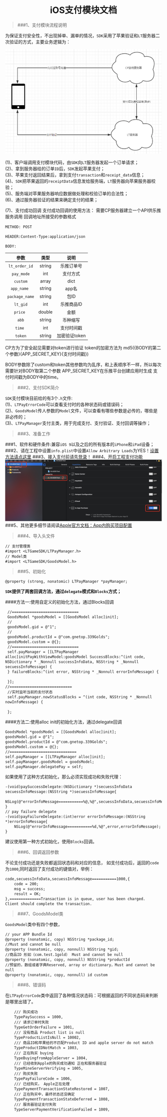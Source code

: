 <center><H1>iOS支付模块文档</h1></center>



>###1、支付模块流程说明

 为保证支付安全性，不出现掉单、漏单的情况，`SDK`采用了苹果验证和`LT`服务器二次验证的方式，主要业务逻辑为：
 
 ![demo1](https://github.com/dengfeng520/LTSDKDocument/blob/master/demo1.png?raw=true)

 
(1)、客户端调用支付模块代码，由`SDK`向`LT`服务器发起一个订单请求；<br>
(2)、拿到服务器给的订单`ID`后，`SDK`发起苹果支付；<br>
(3)、苹果支付返回结果后，拿到支付`transaction`和`receipt_data`信息；<br>
(4)、`SDK`把苹果返回的`receiptData`信息发给服务端，`LT`服务器向苹果服务器校验；<br>
(5)、服务端对苹果服务器响应数据做处理和校验订单的合法性；<br>
(6)、通过服务器验证的结果来确定支付的结果；<br>

(7)、支付成功回调
支付成功回调的使用方法：
需要CP服务器建立一个API供乐推服务调用
回调地址所接受的参数格式

`METHOD: POST`

`HEADER:Content-Type:application/json`

`BODY:`

|参数 | 类型    |  说明|
| :-------------:|:-------------:| :-----:|
|`lt_order_id` | string     | 乐推订单号 |
|`pay_mode`  | int | 支付方式 |
|`custom`| array | dict|自定义数据|
|`app_name `|string |app名|
|`package_name`|string|包ID|
|`lt_gid`|int|乐推商品ID|
|`price `|double|金额|
|`abb`|string|币种缩写|
|`time `|int |支付时间戳|
|`token`|string|加密验证token|

CP方为了安全起见需要对token进行验证
token的加密方法为
md5({BODY的第二个参数}{APP_SECRET_KEY}{支付时间戳})

BODY参数除了custom和token其他参数均为乱序，和上表顺序不一样，所以每次需要针对BODY取第二个参数
APP_SECRET_KEY在乐推平台创建应用时生成
支付时间戳为BODY中的time。



>###2、支付SDK简介

`SDK`支付模块目前给的有3个`.h`文件:<br>
(1)、`LTPayErrorCode`可以查看支付时的各种状态码或错误码；<br>
(2)、`GoodsModel`传人参数的`Model`文件，可以查看有哪些参数是必传的，哪些是非必传的；<br>
(3)、`LTPayManager`支付主类，用于完成支付、支付验证、支付回调等操作；

>###3、准备工作

###1、软件和硬件条件:兼容`iOS 9`以及之后的所有版本的`iPhone`和`iPad`设备；
###2、请在工程中设置`info.plist`中设置`Allow Arbitrary Loads`为YES！[设置方法请点这里](https://stackoverflow.com/questions/31254725/transport-security-has-blocked-a-cleartext-http)
###3、接入支付前请先[登录](https://dengfeng520.github.io/LTSDKDocument/LTGameSDK%E7%99%BB%E5%BD%95%E6%96%87%E6%A1%A3.html)！
###4、开启工程支付功能
![demo2](https://github.com/dengfeng520/LTSDKDocument/blob/master/demo2.jpeg?raw=true)
###5、其他更多细节请阅读[Apple官方文档：App内购买项目配置](https://help.apple.com/app-store-connect/#/devb57be10e7)

>###4、导入头文件

```
// 支付管理类
#import <LTGameSDK/LTPayManager.h>
// Model类
#import <LTGameSDK/GoodsModel.h>
```
>###5、初始化


```
@property (strong, nonatomic) LTPayManager *payManager;

```
**`SDK`提供了两套回调方法，通过`delegate`模式和`Blocks`方式；**

####方法一:使用自定义的初始化方法，通过Blocks回调

```
 //============================== 
 GoodsModel *goodsModel = [[GoodsModel alloc]init];
 // 
 goodsModel.gid = @"1";
 // 
 goodsModel.productId = @"com.gnetop.339Golds";
 goodsModel.custom = @{};
 //============================== 
 self.payManager = [[LTPayManager alloc]initPayWithViewModel:goodsModel SuccessBlocks:^(int code, NSDictionary * _Nonnull successInfoData, NSString * _Nonnull secuessInfoMessage) {
 } failureBlocks:^(int error, NSString * _Nonnull errorInfoMessage) {

 }];
//============================ 
 //实时监听当前的支付状态
 self.payManager.nowStatusBlocks = ^(int code, NSString * _Nonnull nowInfoMessage) {

 };

```
####方法二:使用alloc init的初始化方法，通过delegate回调

```
GoodsModel *goodsModel = [[GoodsModel alloc]init];
goodsModel.gid = @"1";
goodsModel.productId = @"com.gnetop.339Golds";
goodsModel.custom = @{};
//==============================
self.payManager = [[LTPayManager alloc]init];
self.payManager.goodsModel = goodsModel;
self.payManager.delegatePay = self;
```

如果使用了这种方式初始化，那么必须实现成功和失败代理：

```
-(void)paySuccessDelegate:(NSDictionary *)secuessInfoData secuessInfoMessage:(NSString *)secuessInfoMessage{
    NSLog(@"errorInfoMessage===========%@,%@",secuessInfoData,secuessInfoMessage);
}
// pay failure delegate
-(void)payFailureDelegate:(int)error errorInfoMessage:(NSString *)errorInfoMessage{
    NSLog(@"errorInfoMessage===========%d,%@",error,errorInfoMessage);
}

```

建议使用第一种方式初始化，使用`Blocks`回调。

>###6、回调返回参数

不论支付成功还是失败都返回状态码和对应的信息，
如支付成功后，返回的`code`为`1000`,同时返回了支付成功的键值对，举例：

```
code,secuessInfoData,secuessInfoMessage===========1000,{
    code = 200;
    msg = success;
    result = OK;
},==============Transaction is in queue, user has been charged.  Client should complete the transaction.
```

>###7、GoodsModel类

`GoodsModel`类中有四个参数，

```
// your APP Bundle Id
@property (nonatomic, copy) NSString *package_id;
//Must and cannot be null
@property (nonatomic, copy, nonnull) NSString *gid;
//商品ID 形如（com.test.1gold） Must and cannot be null
@property (nonatomic, copy, nonnull) NSString *productId
//预留的，数组或者字典Reserved, array or dictionary，Must and cannot be null
@property (nonatomic, copy, nonnull) id custom
```

>###8、错误码

在`LTPayErrorCode`类中返回了各种情况状态码：可根据返回的不同状态码来判断是哪里出错了。

```
    /// 购买成功
    TypePaySuccess = 1000,
    /// 请求订单时失败
    TypeGetOrderFailure = 1001,
    /// 没有商品 Product list is null
    TypeProductListIsNull = 10002,
    /// 商品ID和苹果给的不匹配Product ID and apple server do not match
    TypeProductIDNotMatch = 1003,
    /// 正在购买 buying
    TypeBuyingfromAppleServer = 1004,
    /// 已经收到Apple的购买成功通知 正在和服务器验证
    TypeMineServerVerifying = 1005,
    /// 购买失败
    TypePayFailureCode = 1006,
    /// 已经购买， Apple正在处理
    TypePaymentTransactionStateRestored = 1007,
    /// 正在购买中，最终状态还没确定
    TypePaymentTransactionStateDeferred = 1008,
    /// 服务器验证支付失败
    TypeServerPaymentVerificationFailed = 1009,  

```
